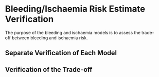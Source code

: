 # Bleeding/Ischaemia Risk Estimate Verification

The purpose of the bleeding and ischaemia models is to assess the trade-off between bleeding and ischaemia risk.

## Separate Verification of Each Model



## Verification of the Trade-off